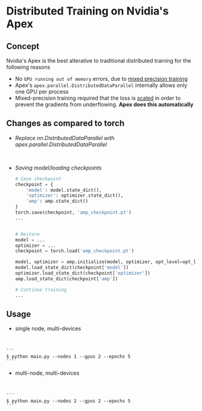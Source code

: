 # Distributed Training on Nvidia's Apex

## Concept

Nvidia's Apex is the best alterative to traditional distributed training for the following reasons
- No `GPU running out of memory` errors, due to [mixed precision training](https://keras.io/api/mixed_precision/)
- Apex's `apex.parallel.DistributedDataParallel` internally allows only one GPU per process
- Mixed-precision training required that the loss is [scaled](https://developer.nvidia.com/blog/mixed-precision-training-deep-neural-networks/) in order to prevent the gradients from underflowing. **Apex does this automatically**


## Changes as compared to torch

- *Replace nn.DistributedDataParallel with apex.parallel.DistributedDataParallel*
<br>


- *Saving model/loading checkpoints*

    ```python
    # Save checkpoint
    checkpoint = {
        'model': model.state_dict(),
        'optimizer': optimizer.state_dict(),
        'amp': amp.state_dict()
    }
    torch.save(checkpoint, 'amp_checkpoint.pt')
    ...


    # Restore
    model = ...
    optimizer = ...
    checkpoint = torch.load('amp_checkpoint.pt')

    model, optimizer = amp.initialize(model, optimizer, opt_level=opt_level)
    model.load_state_dict(checkpoint['model'])
    optimizer.load_state_dict(checkpoint['optimizer'])
    amp.load_state_dict(checkpoint['amp'])

    # Continue training
    ...
    ```

## Usage

- single node, multi-devices
<br>

    ```
    $ python main.py --nodes 1 --gpus 2 --epochs 5
    ```

- multi-node, multi-devices
<br>

    ```
    $ python main.py --nodes 2 --gpus 2 --epochs 5
    ```